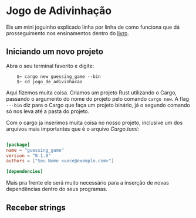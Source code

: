 # Jogo de Adivinhação

Eis um mini joguinho explicado linha por linha de como funciona que dá prosseguimento nos ensinamentos dentro do [livro](https://rust-br.github.io/rust-book-pt-br/ch02-00-guessing-game-tutorial.html).

## Iniciando um novo projeto

Abra o seu terminal favorito e digite:

```
	$~ cargo new guessing_game --bin
	$~ cd jogo_de_adivinhacao
```

Aqui fizemos muita coisa. Criamos um projeto Rust utilizando o Cargo, passando o argumento do nome do projeto pelo comando ```cargo new```. A flag ```---bin``` diz para o Cargo que faça um projeto binário, já o segundo comando só nos leva até a pasta do projeto.

Com o cargo ja inserimos muita coisa no nosso projeto, inclusive um dos arquivos mais importantes que é o arquivo *Cargo.toml*:

```toml

[package]
name = "guessing_game"
version = "0.1.0"
authors = ["Seu Nome <voce@exemplo.com>"]

[dependencies]

```

Mais pra frente ele será muito necessário para a inserção de novas dependências dentro do seus programas.


## Receber strings

